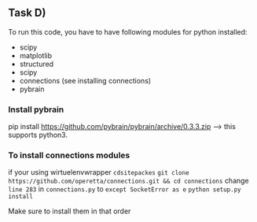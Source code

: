 ## Task D)
To run this code, you have to have following modules for python installed:
- scipy
- matplotlib
- structured
- scipy
- connections (see installing connections)
- pybrain

### Install pybrain
pip install https://github.com/pybrain/pybrain/archive/0.3.3.zip --> this supports python3.

### To install connections modules
if your using wirtuelenvwrapper
`cdsitepackes`
`git clone https://github.com/operetta/connections.git && cd connections`
change `line 283` in `connections.py` to `except SocketError as e`
`python setup.py install`


Make sure to install them in that order
